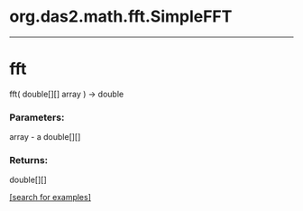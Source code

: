 # org.das2.math.fft.SimpleFFT
***
<a name="fft"></a>
# fft
fft( double[][] array ) &rarr; double



### Parameters:
array - a double[][]

### Returns:
double[][]


<a href="https://github.com/autoplot/dev/search?q=fft&unscoped_q=fft">[search for examples]</a>

